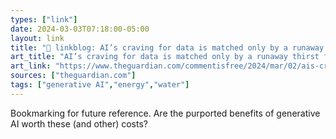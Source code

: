 ```yaml
---
types: ["link"]
date: 2024-03-03T07:18:00-05:00
layout: link
title: "🔗 linkblog: AI’s craving for data is matched only by a runaway thirst for water and energy | John Naughton'"
art_title: "AI’s craving for data is matched only by a runaway thirst for water and energy | John Naughton"
art_link: "https://www.theguardian.com/commentisfree/2024/mar/02/ais-craving-for-data-is-matched-only-by-a-runaway-thirst-for-water-and-energy"
sources: ["theguardian.com"]
tags: ["generative AI","energy","water"]
---
```

Bookmarking for future reference. Are the purported benefits of generative AI worth these (and other) costs?
